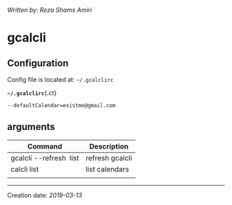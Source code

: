 _Written by: Reza Shams Amiri_

# gcalcli

## Configuration
Config file is located at: `~/.gcalclirc`

__`~/.gcalclirc`__{.ct}
``` sh
--defaultCalendar=existme@gmail.com
```

## arguments

| Command | Description |
| ------- | ----------- |
| gcalcli --refresh  list | refresh gcalcli |
| calcli list | list calendars |
|  |  |


- - -

Creation date: _2019-03-13_